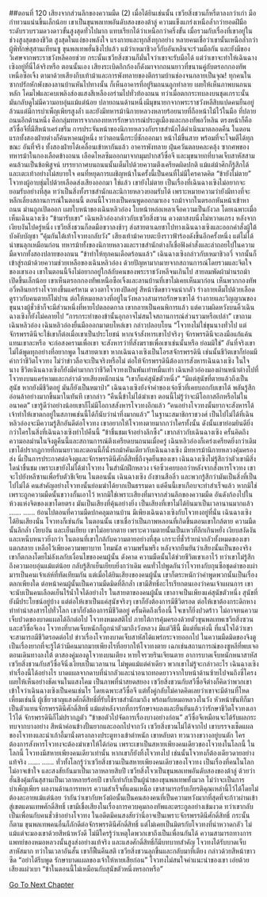 ##ตอนที่ 120 เสียงจากส่วนลึกของความมืด (2)
เมื่อได้ยินเช่นนั้น เซวียสิ่งชวนก็หรี่ตาลงกว่าเก่า มือกำทวนแน่นขึ้นเล็กน้อย
เขาเป็นขุนพลเทพอันดับสองของต้าลู่ ความแข็งแกร่งเหนือล้ำกว่ายอดฝีมือระดับรวบรวมดวงดาวขั้นสูงสุดทั่วไปมาก แทบเรียกได้ว่าเหนือกว่าครึ่งขั้น เมื่อรวมกับเรื่องที่เขาอยู่ในช่วงสูงสุดของชีวิต สูงสุดในแง่ของพลังใจ แรงกายและทุกสิ่งทุกอย่าง หลายคนเชื่อว่าเขานั้นเหนือล้ำกว่าผู้พิทักษ์สุสานเทียนซู ขุนพลเทพฮั่นชิงไปแล้ว
แม้ว่าเหมาชิวอวี่กับอันหลินจะร่วมมือกัน และยังมีของวิเศษจากพระราชวังหลีคอยช่วย กระนั้นเซวียสิ่งซวนก็มั่นใจว่าเขาจะรับมือได้ แต่ว่าเขาจะทำให้เฉินฉางเซิงอยู่ที่นี่ได้จริงหรือ
ตอนนั้นเอง เสียงระเบิดกึกก้องก็ดังมาจากถนนยาวที่ขนานคู่กับตรอกกองทัพเหนือซือเจิ้ง ตามาด้วยเสียงกีบเท้าม้าและการพังทลายของตึกรามบ้านช่องจนกลายเป็นจุณ!
ทุกคนในซากปรักหักพังของลานบ้านหันไปทางนั้น ก็เห็นอาคารที่อยู่ริมถนนถูกทำลาย เผยให้เห็นภาพบนถนนหลัก
โคมไฟและคบเพลิงส่องแสงสีเหลืองอร่ามไปทั่วท้องถนน ทว่าเมื่อตกกระทบลงบนชุดเกราะนั้น มันกลับดูไม่มีความอบอุ่นแม้แต่น้อย
ปลายถนนด้านหนึ่งมีมุขนายกจากพระราชวังหลีสิบแปดคนยืนอยู่ ล้วนแต่มีการบำเพ็ญเพียรสูงล้ำ และยังมีทหารม้านิกายหลวงหลายร้อยนายที่ถือหน้าไม้ไว้ในมือ
ที่ปลายถนนอีกด้านหนึ่ง คือกลุ่มทหารจากกองทหารรักษาการณ์ประตูเมืองและกองทัพอวี่หลิน ตรงหน้าก็คือสวีซื่อจีที่มีสีหน้าเคร่งขรึม
การประจันหน้าของนิกายหลวงกับราชสำนักได้ดำเนินมาตลอดคืน
ในตอนแรกทั้งสองฝ่ายต่างก็ค้นหาคนผู้หนึ่ง ทว่าตอนนี้กระบี่ชักออกมา หน้าไม้ขึ้นสาย พร้อมที่จะโจมตีได้ทุกขณะ อันที่จริง ทั้งสองฝ่ายได้เคลื่อนเข้าหากันแล้ว อาคารพังทลาย ฝุ่นควันตลบคละคลุ้ง ซากศพของทหารม้าในกองเลือดข้างถนน เลือดไหลซึมออกมาจากมุมปากสวีซื่อจี และมุขนายกที่บาดเจ็บสาหัสสามคนล้วนเป็นข้อพิสูจน์
บรรยากาศบนถนนนั้นเต็มไปด้วยความตึงเครียดผิดปกติ แม้แต่ม้าศึกก็รู้สึกได้และเตะเท้าอย่างไม่สบายใจ
คนที่หยุดการเผชิญหน้าในครั้งนี้เป็นคนที่ไม่มีใครคาดคิด
“ข้ายังไม่ตาย” โจวทงผู้อาบชุ่มไปด้วยเลือดส่งเสียงออกมา
ใช่แล้ว เขายังไม่ตาย เป็นเรื่องที่เฉินฉางเซิงไม่อยากจะยอมรับอย่างที่สุด ทว่าเป็นสิ่งทั้งราชสำนักและนิกายหลวงยอมรับได้ เพราะหมายความว่ายังมีทางที่จะหลีกเลี่ยงสถานการณ์ในตอนนี้
ตอนนี้โจวทงเป็นคนพูดออกมาเอง
รถม้าจากในตรอกหันหน้าเข้าหาถนน ม่านถูกเปิดออก เผยใบหน้าของเฉินหลิวอ๋อง
ใบหน้าหล่อเหลาเจือความเป็นกังวล โดยเฉพาะเมื่อเห็นเฉินฉางเซิง
“ข้ามารับเขา” เฉินหลิวอ๋องกล่าวกับเซวียสิ่งชวน ดวงตาสงบนิ่งไม่หวาดเกรง
หลังจากเงียบงันไปครู่หนึ่ง เซวียสิ่งชวนก็ลดมือขวาลงช้าๆ ส่งสายตาเฉยชาไปทางเฉินฉางเซิงและออกคำสั่งผู้ใต้บังคับบัญชา “คุ้มกันใต้เท้าโจวทงกลับวัง”
เสียงเท้าม้าควบตะบึงราวฟ้าร้องดังขึ้นอีกครั้งหนึ่ง แต่ไม่ได้น่าขนลุกเหมือนก่อน ทหารม้าทั้งของนิกายหลวงและราชสำนักต่างก็เชื่อฟังคำสั่งและล่าถอยไปในความมืดจากทั้งสองปลายของถนน
“ข้าทำให้ทุกคนเดือดร้อนแล้ว” เฉินฉางเซิงกล่าวกับเหมาชิวอวี่ จากนั้นก็เข้าสู่รถม้าด้วยความช่วยเหลือของเฉินหลิวอ๋อง
ด้วยปัญหามากมายจากสถานการณ์โดยรวมและจิตใจของเขาเอง เขาในตอนนี้จึงไม่อยากอยู่ใกล้กับคนของพระราชวังหลีจนเกินไป
สายลมพัดผ้าม่านรถม้าเปิดขึ้นเล็กน้อย เขาเห็นตรอกกองทัพเหนือซือเจิ้งและลานบ้านที่เขาไม่เคยเห็นมาก่อน เห็นพวกกองทัพอวี่หลินยกร่างโจวทงขึ้นแคร่หาม
ดวงตาโจวทงปิดอยู่ สีหน้าซีดขาวจนน่ากลัว ร่างกายเต็มไปด้วยเลือด ดูราวกับคนตายก็ไม่ปาน
ต่อให้หมอหลวงที่อยู่ในวังหลวงสามารถรักษาเขาได้ ร่างกายและวิญญาณของขุนนางผู้ชั่วช้าก็จะมีส่วนหนึ่งที่หายไปตลอดกาล เขากลายเป็นคนพิการแล้ว
แต่ความผิดหวังบนคิ้วเฉินฉางเซิงก็ยังไม่คลายไป
“การกระทำของข้านั้นอุกอาจไม่สนใจสถานการณ์ส่วนรวมหรือเปล่า” เขาถามเฉินหลิวอ๋อง
เฉินหลิวอ๋องยื่นมือออกมาตบไหล่เขา กล่าวปลอบโยน “โจวทงไม่ใช่ขุนนางทั่วไป แต่จักรพรรดินีจะใช้เขาก็ต่อเมื่อเขาเป็นประโยชน์ หากเจ้าสังหารเขาไปจริงๆ จักรพรรดินีจะลงมือแก้แค้นแทนเขาละหรือ จะก่อสงครามเพื่อเขา จะสังหารว่าที่สังฆราชเพื่อเขาเช่นนั้นหรือ ย่อมมิใช่”
อันที่จริงเขาไม่ได้พูดทุกอย่างที่อยากพูด ในสายตาเขา หากเฉินฉางเซิงเป็นโอรสจักรพรรดินี เช่นนั้นชีวิตเขาก็ย่อมมีค่ากว่าชีวิตโจวทง ไม่ว่าข่าวลือจะเป็นจริงหรือไม่ ต่อให้จักรพรรดินีต้องการสังหารเฉินฉางเซิง ในใจนาง ชีวิตเฉินฉางเซิงก็ยังมีค่ามากกว่าชีวิตโจวทงเป็นพันเท่าหมื่นเท่า
เฉินหลิวอ๋องมองผ่านหน้าต่างไปที่โจวทงบนแคร่หามและกล่าวด้วยเสียงหนักแน่น “เขาก็แค่สุนัขตัวหนึ่ง”
“มีแต่สุนัขที่ตายแล้วถึงเป็นสุนัข หากยังมีชีวิตอยู่ มันก็ยังเป็นหมาป่า”
เฉินฉางเซิงยังจำคำของเจ๋อซิ่วที่เคยบอกกับเขาได้ พลันรู้สึกอ่อนล้าอย่างมากขึ้นมาในทันที เขากล่าว “คืนนี้ข้าไม่ได้ฆ่าเขา ตอนนี้ไม่รู้ว่าจะมีโอกาสอีกหรือไม่ในอนาคต”
เขารู้ดีว่าอย่างน้อยเขาก็ไม่มีโอกาสสังหารโจวทงอีกแล้ว
“คนอย่างโจวทงนั้นยากจะสังหารได้ เจ้าทำให้เขาตกอยู่ในสภาพเช่นนี้ได้ก็นับว่าน่าทึ่งมากแล้ว”
ในฐานะสมาชิกราชวงศ์ เป็นไปไม่ได้ที่เฉินหลิวอ๋องจะมีความรู้สึกอันดีต่อโจวทง เขาอยากให้โจวทงตายมากกว่าใครทั้งนั้น ดังนั้นเขาย่อมยินดียิ่งกว่าใครในสิ่งที่เฉินฉางเซิงทำไปคืนนี้
“ข้าชื่นชมเจ้าอย่างลึกซึ้ง” เขากล่าวกับเฉินฉางเซิง
ครั้นคิดถึงความอลม่านในจิงตูคืนนี้และสถานการณ์ตึงเครียดบนถนนเมื่อครู่ เฉินหลิวอ๋องก็เคร่งเครียดยิ่งกว่าเดิม เขาได้ปรากฏกายที่ถนนยาวและตอนนี้ก็นั่งรถม้าคันเดียวกับเฉินฉางเซิง มีทหารม้านิกายหลวงคุ้มครองส่ง นี่เป็นการประกาศต่อจิงตูและจักรพรรดินีศักดิ์สิทธิ์ถึงจุดยืนของเขา
เฉินฉางเซิงไม่รู้สึกว่าตัวเขามีสิ่งใดน่าชื่นชม
เพราะเขายังไม่ได้ฆ่าโจวทง
ในสำนักฝึกหลวง เจ๋อซิ่วเคยบอกว่าหลังจากสังหารโจวทง เขาจะไปยังหลีซานเพื่อรับตัวชีเจียน ในตอนนั้น เฉินฉางเซิง ถังซานสือลิ่ว และพวกรู้สึกว่ามันเป็นสิ่งที่เป็นไปไม่ได้
คนสำคัญอย่างโจวทงนั้นย่อมฆ่าได้ยากเป็นธรรมดา แต่คืนนี้เขาเกือบจะทำสำเร็จแล้ว หากมิใช่เพราะถูกความมืดนั้นขวางกั้นเอาไว้
หากมิใช่เพราะเสียงที่มาจากส่วนลึกของความมืด อันดังก้องไปในห้วงแห่งจิตของเขาโดยตรง
มันเป็นเสียงที่คุ้นอย่างยิ่ง เป็นเสียงที่เขาไม่ได้ยินมาเป็นเวลานานมากแล้ว
……
……
ย้อนไปตอนที่ความมืดปกคลุมลานบ้าน มีเพียงเฉินฉางเซิงกับโจวทงอยู่ที่นั่น
เฉินฉางเซิงได้ยินเสียงนั่น โจวทงก็เช่นกัน
ในตอนนั้น เขาเชื่อว่าเป็นภาพหลอนที่เกิดขึ้นตอนเขาใกล้ตาย
ความมืดนั้นลึกล้ำ เงียบงัน และเย็นเยียบ เขาไม่อยากตาย เพราะความตายนั้นเป็นเหวที่ลึกเกินหยั่ง เงียบสงัดงัน และเหน็บหนาวยิ่งกว่า
ในตอนที่เขาใกล้กับความตายอย่างที่สุด เกราะที่ชั่วร้ายน่ากลัวทั้งหมดของเขาแตกสลาย เหลือไว้เพียงความพยาบาท โทมนัส ความพรั่นพรึง
หลังจากยืนยันว่าเสียงนั้นเป็นของจริง เขาก็ตกลงโดยไม่ลังเลกับเงื่อนไขของคนผู้นั้น
ดังคาด ความมืดนั้นได้ช่วยชีวิตเขาเอาไว้ ทว่าเขาไม่รู้สึกถึงความอบอุ่นแม้แต่น้อย กลับรู้สึกเย็นเยียบยิ่งกว่าเดิม
คนทั่วไปพูดกันว่าโจวทงกับกุนซือชุดดำของเผ่ามารเป็นคนเจ้าเล่ห์ที่ทัดเทียมกัน แต่เมื่อได้ยินเสียงของคนผู้นั้น เขาก็ตระหนักว่าคำพูดพวกนั้นเป็นเรื่องตลกเพียงใด
ต่อหน้าคนผู้นั้นเป็นความมืดมิดที่ลึกล้ำ เขามีสิทธิ์อะไรเรียกตนเองว่าคนเจ้าแผนการ เขาจะนับเป็นคนเลือดเย็นไร้น้ำใจได้อย่างไร ในสายตาของคนผู้นั้น เขาอาจเป็นเพียงแค่สุนัขตัวหนึ่ง
สุนัขที่ยังมีประโยชน์อยู่บ้าง
แต่ต่อให้เขาเป็นแค่สุนัขจริงๆ เขาก็ยังต้องการมีชีวิตรอด
ต่อให้เขาต้องกระดิกหางทำท่าน่าสงสารไปทั่วโลก เขาก็ยังต้องการมีชีวิตอยู่
ครั้นคิดถึงเรื่องนี้ ใจเขาก็ยิ่งปวดร้าว ไม่อาจทนความเจ็บปวดของบาดแผลได้อีกต่อไป โจวทงหมดสติไป
ภายใต้การคุ้มครองด้วยตัวขุนพลเทพเซวียสิ่งซวนและสวีซื่อจีเอง โจวทงที่บาดเจ็บหนักก็ถูกนำตัวมาถึงวังหลวง
มีแต่วิธีนี้ มีแต่ที่แห่งนี้ ที่แน่ใจได้ว่าเขาจะสามารถมีชีวิตรอดต่อไป
ข่าวเรื่องโจวทงบาดเจ็บสาหัสได้แพร่กระจายออกไป ในความมืดมิดของจิงตู เป็นเรื่องยากที่จะรู้ได้ว่ามีคนมากมายเพียงไรที่อยากให้โจวทงตาย
เฉกเช่นสถานการณ์ของซูหลีที่พบเจอตอนเดินทางลงใต้
ตาสองคู่มองดูโจวทงบนเตียง หายใจรวยรินเจียนตาย อาการบาดเจ็บหนักหนาสาหัส เซวียสิ่งชวนกับสวีซื่อจีนิ่งเงียบเป็นเวลานาน ไม่พูดแม้แต่คำเดียว
พวกเขาไม่รู้จะกล่าวอะไร
เฉินฉางเซิงทำเรื่องนี้ได้อย่างไร
บาดแผลจากดาบที่น่ากลัวและน่าอนาถทอดยาวจากใบหน้าด้านซ้ายไปจนถึงซี่โครง เผยให้เห็นอย่างชัดเจนในแสงโคม เป็นภาพที่น่าสยดสยอง
เซวียสิ่งชวนกับสวีซื่อจีต่างก็คิดว่าพวกเขาเข้าใจว่าเฉินฉางเซิงเป็นคนเช่นไร โดยเฉพาะสวีซื่อจี แต่ทั้งคู่กลับไม่คาดคิดเลยว่าเขาจะมีด้านที่โหดเหี้ยมเช่นนี้
ผู้เชี่ยวชาญแสงศักดิ์สิทธิ์ที่รับใช้ราชสำนักมาถึง พร้อมกับหมอหลวงในวัง หัวหน้าขันทีก็มาเป็นตัวแทนจักรพรรดินีศักดิ์สิทธิ์
แม้แต่หลังจากที่การรักษาจบลงและยืนยันแล้วว่ารักษาชีวิตโจวทงเอาไว้ได้ จักรพรรดินีก็ไม่ปรากฏตัว
“ข้าขอตัวไปจัดการเรื่องบางอย่างก่อน”
สวีซื่อจีเหมือนจะได้รับผลกระทบจากบางอย่าง สีหน้าค่อนข้างปั้นยากและออกไปจากวัง
เซวียสิ่งชวนไม่ได้จากไป เขาบรรจงเช็ดแผลของโจวทงและนำเก้าอี้มานั่งตรงกลางประตูทางเข้าตำหนัก
เขาหลับตา ทวนวางขวางอยู่บนตัก
ใครต้องการสังหารโจวทงจะต้องฆ่าเขาให้ได้ก่อน
เพราะเขาเป็นสหายเพียงคนเดียวของโจวทงในโลกนี้
ในโลกนี้ โจวทงมีสหายเพียงคนเดียวเท่านั้น
หากเขาก็ยังทิ้งโจวทงไป เช่นนั้นโจวทงก็ต้องเดียวดายอย่างแท้จริง
……
……
ทั่วทั้งโลกรู้ว่าเซวียสิ่งชวนเป็นสหายเพียงคนเดียวของโจวทง
เป็นเรื่องที่คนในโลกไม่อาจเข้าใจ และสงสัยกันมาเป็นเวลาหลายสิบปี
เซวียสิ่งโจวเป็นขุนพลเทพอันดับสองของต้าลู่ ด้วยว่าฮั่นชิงคุ้มกันสุสานเป็นเวลาหลายร้อยปี เขาก็เท่ากับเป็นผู้นำของขุนพลเทพทั้งมวล ไม่ว่าจะเป็นการบำเพ็ญเพียร ผลงานด้านการทหาร ความสำเร็จที่แดนเหนือ เขาสามารถรับเกียรติคุณเหล่านี้ไว้ได้โดยไม่ต้องละอายแม้แต่น้อย ว่ากันว่าเขากับหวังผ้อนั้นเป็นคนสองคนที่เป็นความหวังมากที่สุดที่จะก้าวผ่านเข้าสู่เขตแดนเทพศักดิ์สิทธิ์
เขามีเชื่อเสียงในเรื่องการควบคุมกองทัพและตระกูลอย่างเข้มงวด ทว่าเขากลับเป็นเพื่อนกับคนชั่วช้าอย่างโจวทง ในอดีตมีคนสงสัยว่านี่อาจเป็นเพราะจักรพรรดินีศักดิ์สิทธิ์ กระนั้นก็ตาม ขุนพลเทพคนอื่นก็ภักดีต่อจักรพรรดินีศักดิ์สิทธิ์ แต่ไม่เคยเป็นมิตรกับโจวทงที่น่าหวาดกลัว ไม่แม้แต่จะมองเขาด้วยสีหน้าหวังดี
ไม่มีใครรู้ว่าเหตุใดพวกเขาถึงเป็นเพื่อนกันได้
ความสามารถทางการแพทย์ของหมอหลวงนั้นสูงส่งอย่างแท้จริง และแสงศักดิ์สิทธิ์ก็มีบทบาทสำคัญ โจวทงได้รับบาดเจ็บสาหัสมาก ทว่าในเวลาอันสั้น เขาก็ฟื้นคืนสติ
เซวียสิ่งชวนลุกขึ้นและกลับมาที่เตียง กล่าวด้วยสีหน้าขาวซีด “อย่าได้รีบพูด รักษาบาดแผลของเจ้าให้หายเสียก่อน”
โจวทงไม่สนใจคำแนะนำของเขา เอ่ยด้วยเสียงแผ่วเบา “ข้าในตอนนี้ไม่เหมือนกับสุนัขตัวหนึ่งหรอกหรือ”


[Go To Next Chapter]( ./630.md)